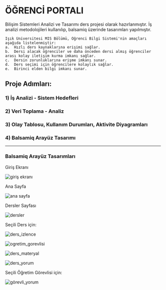 # ÖĞRENCİ PORTALI

Bilişim Sistemleri Analizi ve Tasarımı ders projesi olarak hazırlanmıştır. İş analizi metodolojileri kullanılıp, balsamiq üzerinde tasarımları yapılmıştır.

```
Işık Üniversitesi MIS Bölümü, Öğrenci Bilgi Sistemi'nin amaçları aşağıda listelenmiştir:  
a.	Hızlı ders kaynaklarına erişimi sağlar.
b.	Dersi alacak öğrenciler ve daha önceden dersi almış öğrenciler arası kolay iletişim kurma imkanı sağlar.
c.	Dersin zorunluklarına erişme imkanı sunar.
d.	Ders seçimi için öğrencilere kolaylık sağlar.
e.	Birinci elden bilgi imkanı sunar.
```

## Proje Adımları:
### 1) İş Analizi - Sistem Hedefleri
### 2) Veri Toplama - Analiz
### 3) Olay Tablosu, Kullanım Durumları, Aktivite Diyagramları
### 4) Balsamiq Arayüz Tasarımı

---

### Balsamiq Arayüz Tasarımları

Giriş Ekranı

![giriş ekranı](https://r.resimlink.com/cjofAO.jpg)

Ana Sayfa

![ana sayfa](https://r.resimlink.com/Xc9oEiR2AWDr.jpg)

Dersler Sayfası

![dersler](https://r.resimlink.com/vQAGWlrzJ679.jpg)

Seçili Ders için:

![ders_izlence](https://r.resimlink.com/LkyYGuZQ.jpg)

![ogretim_gorevlisi](https://r.resimlink.com/KSVlR.jpg)

![ders_materyal](https://r.resimlink.com/WTsSOFia.jpg)

![ders_yorum](https://r.resimlink.com/SibnHQ3K.jpg)

Seçili Öğretim Görevlisi için:

![görevli_yorum](https://r.resimlink.com/_c8gTPqn.jpg)
